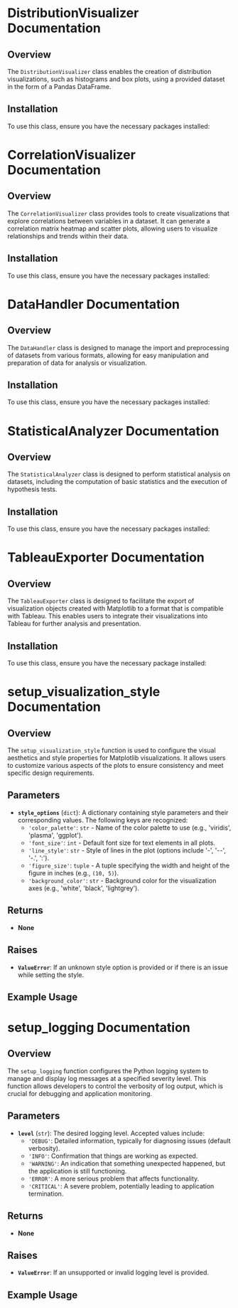 # DistributionVisualizer Documentation

## Overview
The `DistributionVisualizer` class enables the creation of distribution visualizations, such as histograms and box plots, using a provided dataset in the form of a Pandas DataFrame.

## Installation
To use this class, ensure you have the necessary packages installed:


# CorrelationVisualizer Documentation

## Overview
The `CorrelationVisualizer` class provides tools to create visualizations that explore correlations between variables in a dataset. It can generate a correlation matrix heatmap and scatter plots, allowing users to visualize relationships and trends within their data.

## Installation
To use this class, ensure you have the necessary packages installed:


# DataHandler Documentation

## Overview
The `DataHandler` class is designed to manage the import and preprocessing of datasets from various formats, allowing for easy manipulation and preparation of data for analysis or visualization.

## Installation
To use this class, ensure you have the necessary packages installed:


# StatisticalAnalyzer Documentation

## Overview
The `StatisticalAnalyzer` class is designed to perform statistical analysis on datasets, including the computation of basic statistics and the execution of hypothesis tests.

## Installation
To use this class, ensure you have the necessary packages installed:


# TableauExporter Documentation

## Overview
The `TableauExporter` class is designed to facilitate the export of visualization objects created with Matplotlib to a format that is compatible with Tableau. This enables users to integrate their visualizations into Tableau for further analysis and presentation.

## Installation
To use this class, ensure you have the necessary package installed:


# setup_visualization_style Documentation

## Overview
The `setup_visualization_style` function is used to configure the visual aesthetics and style properties for Matplotlib visualizations. It allows users to customize various aspects of the plots to ensure consistency and meet specific design requirements.

## Parameters

- **`style_options`** (`dict`): A dictionary containing style parameters and their corresponding values. The following keys are recognized:
  - `'color_palette'`: `str` - Name of the color palette to use (e.g., 'viridis', 'plasma', 'ggplot').
  - `'font_size'`: `int` - Default font size for text elements in all plots.
  - `'line_style'`: `str` - Style of lines in the plot (options include '-', '--', '-.', ':').
  - `'figure_size'`: `tuple` - A tuple specifying the width and height of the figure in inches (e.g., `(10, 5)`).
  - `'background_color'`: `str` - Background color for the visualization axes (e.g., 'white', 'black', 'lightgrey').

## Returns
- **None**

## Raises
- **`ValueError`**: If an unknown style option is provided or if there is an issue while setting the style.

## Example Usage



# setup_logging Documentation

## Overview
The `setup_logging` function configures the Python logging system to manage and display log messages at a specified severity level. This function allows developers to control the verbosity of log output, which is crucial for debugging and application monitoring.

## Parameters

- **`level`** (`str`): The desired logging level. Accepted values include:
  - `'DEBUG'`: Detailed information, typically for diagnosing issues (default verbosity).
  - `'INFO'`: Confirmation that things are working as expected.
  - `'WARNING'`: An indication that something unexpected happened, but the application is still functioning.
  - `'ERROR'`: A more serious problem that affects functionality.
  - `'CRITICAL'`: A severe problem, potentially leading to application termination.

## Returns

- **None**

## Raises

- **`ValueError`**: If an unsupported or invalid logging level is provided.

## Example Usage

